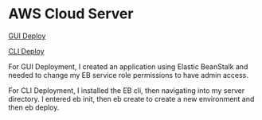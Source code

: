 # AWS Cloud Server

[GUI Deploy](http://testcloudserver-env.eba-mmpcm3wh.us-west-2.elasticbeanstalk.com/)

[CLI Deploy](http://server-environment.eba-qphhspke.us-west-2.elasticbeanstalk.com/)

For GUI Deployment, I created an application using Elastic BeanStalk and needed to change my EB service role permissions to have admin access.

For CLI Deployment, I installed the EB cli, then navigating into my server directory. I entered eb init, then eb create to create a new environment and then eb deploy.

